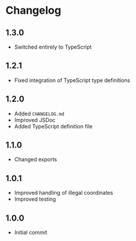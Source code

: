 # Changelog

## 1.3.0

- Switched entirely to TypeScript

## 1.2.1

- Fixed integration of TypeScript type definitions

## 1.2.0

- Added `CHANGELOG.md`
- Improved JSDoc
- Added TypeScript definition file

## 1.1.0

- Changed exports

## 1.0.1

- Improved handling of illegal coordinates
- Improved testing

## 1.0.0

- Initial commit
